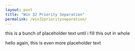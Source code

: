 ```yaml
---
layout: post
title: "Win 32 Priority Separation"
permalink: /win32priorityseparation/
---
```

this is a bunch of placeholder text until i fill this out in whole
<!--more-->

hello again, this is even more placeholder text
